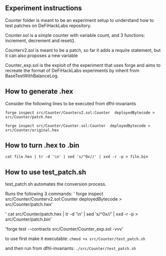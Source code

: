 ## Experiment instructions

Counter folder is meant to be an experiment setup to understand how to test patches on DeFiHackLabs repository.

Counter.sol is a simple counter with variable count, and 3 functions: increment, decrement and reset().

Counterv2.sol is meant to be a patch, so far it adds a require statement, but it can also proposes a new variable

Counter_exp.sol is the exploit of the experiment that uses forge and aims to recreate the format of DeFiHackLabs experiments by inherit from BaseTestWithBalanceLog.

## How to generate .hex 

Consider the following lines to be executed from dfhl-invariants

`forge inspect src/Counter/Counterv2.sol:Counter  deployedBytecode > src/Counter/patch.hex`

`forge inspect src/Counter/Counter.sol:Counter  deployedBytecode > src/Counter/original.hex`


## How to turn .hex to .bin

`cat file.hex | tr -d '\n' | sed 's/^0x//' | xxd -r -p > file.bin`


## How to use test_patch.sh

test_patch.sh automates the conversion process. 

Runs the following 3 commands:
' forge inspect src/Counter/Counterv2.sol:Counter deployedBytecode > src/Counter/patch.hex'

' cat src/Counter/patch.hex | tr -d '\n' | sed 's/^0x//' | xxd -r -p > src/Counter/patch.bin'

'forge test --contracts src/Counter/Counter_exp.sol -vvv'

to use first make it executable: 
`chmod +x src/Counter/test_patch.sh`

and then run from dfhl-invariants:
`./src/Counter/test_patch.sh`
